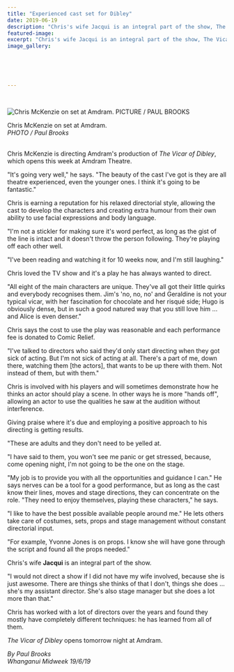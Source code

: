 ```yaml
---
title: "Experienced cast set for Dibley"
date: 2019-06-19
description: "Chris's wife Jacqui is an integral part of the show, The Vicar of Dibley. \"I would not direct a show if I did not have my wife..."
featured-image: 
excerpt: "Chris's wife Jacqui is an integral part of the show, The Vicar of Dibley. \"I would not direct a show if I did not have my wife involved, because she is just awesome.\""
image_gallery:
	
	
	
	
	
---
```


<p>&nbsp;</p>
<p><img src="https://www.nzherald.co.nz/resizer/Iw1ZonmaasuoveVTJbhwtpGACps=/620x349/smart/filters:quality(70)/arc-anglerfish-syd-prod-nzme.s3.amazonaws.com/public/CUQYVLS7PNCKFAE644ELKXSPWA.jpg" alt="Chris McKenzie on set at Amdram. PICTURE / PAUL BROOKS" /></p>
<p><span>Chris McKenzie on set at Amdram. <br /><em>PHOTO / Paul Brooks</em></span></p>
<p><br />Chris McKenzie is directing Amdram's production of&nbsp;<em>The Vicar of Dibley</em>, which opens this week at Amdram Theatre.</p>
<p>"It's going very well," he says. "The beauty of the cast I've got is they are all theatre experienced, even the younger ones. I think it's going to be fantastic."</p>
<p>Chris is earning a reputation for his relaxed directorial style, allowing the cast to develop the characters and creating extra humour from their own ability to use facial expressions and body language.</p>
<p>"I'm not a stickler for making sure it's word perfect, as long as the gist of the line is intact and it doesn't throw the person following. They're playing off each other well.</p>
<p>"I've been reading and watching it for 10 weeks now, and I'm still laughing."</p>
<p>Chris loved the TV show and it's a play he has always wanted to direct.</p>
<p>"All eight of the main characters are unique. They've all got their little quirks and everybody recognises them. Jim's 'no, no, no' and Geraldine is not your typical vicar, with her fascination for chocolate and her risqu&eacute; side; Hugo is obviously dense, but in such a good natured way that you still love him ... and Alice is even denser."</p>
<p>Chris says the cost to use the play was reasonable and each performance fee is donated to Comic Relief.</p>
<p>"I've talked to directors who said they'd only start directing when they got sick of acting. But I'm not sick of acting at all. There's a part of me, down there, watching them [the actors], that wants to be up there with them. Not instead of them, but with them."</p>
<p>Chris is involved with his players and will sometimes demonstrate how he thinks an actor should play a scene. In other ways he is more "hands off", allowing an actor to use the qualities he saw at the audition without interference.</p>
<p>Giving praise where it's due and employing a positive approach to his directing is getting results.</p>
<p>"These are adults and they don't need to be yelled at.</p>
<p>"I have said to them, you won't see me panic or get stressed, because, come opening night, I'm not going to be the one on the stage.</p>
<p>"My job is to provide you with all the opportunities and guidance I can." He says nerves can be a tool for a good performance, but as long as the cast know their lines, moves and stage directions, they can concentrate on the role. "They need to enjoy themselves, playing these characters," he says.</p>
<p>"I like to have the best possible available people around me." He lets others take care of costumes, sets, props and stage management without constant directorial input.</p>
<p>"For example, Yvonne Jones is on props. I know she will have gone through the script and found all the props needed."</p>
<p>Chris's wife <strong>Jacqui</strong> is an integral part of the show.</p>
<p>"I would not direct a show if I did not have my wife involved, because she is just awesome. There are things she thinks of that I don't, things she does ... she's my assistant director. She's also stage manager but she does a lot more than that."</p>
<p>Chris has worked with a lot of directors over the years and found they mostly have completely different techniques: he has learned from all of them.</p>
<p><em>The Vicar of Dibley</em>&nbsp;opens tomorrow night at Amdram.</p>
<p><span><em>By Paul Brooks<br />Whanganui Midweek 19/6/19</em></span></p>

